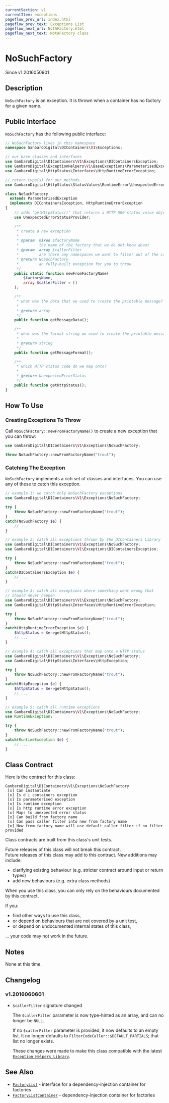 ```yaml
---
currentSection: v1
currentItem: exceptions
pageflow_prev_url: index.html
pageflow_prev_text: Exceptions List
pageflow_next_url: NotAFactory.html
pageflow_next_text: NotAFactory class
---
```


# NoSuchFactory

<div class="callout info" markdown="1">
Since v1.2016050901
</div>

## Description

`NoSuchFactory` is an exception. It is thrown when a container has no factory for a given name.

## Public Interface

`NoSuchFactory` has the following public interface:

```php
// NoSuchFactory lives in this namespace
namespace GanbaroDigital\DIContainers\V1\Exceptions;

// our base classes and interfaces
use GanbaroDigital\DIContainers\V1\Exceptions\DIContainersException;
use GanbaroDigital\ExceptionHelpers\V1\BaseExceptions\ParameterisedException;
use GanbaroDigital\HttpStatus\Interfaces\HttpRuntimeErrorException;

// return type(s) for our methods
use GanbaroDigital\HttpStatus\StatusValues\RuntimeError\UnexpectedErrorStatus;

class NoSuchFactory
  extends ParameterisedException
  implements DIContainersException, HttpRuntimeErrorException
{
    // adds 'getHttpStatus()' that returns a HTTP 500 status value object
    use UnexpectedErrorStatusProvider;

    /**
     * create a new exception
     *
     * @param  mixed $factoryName
     *         the name of the factory that we do not know about
     * @param  array $callerFilter
     *         are there any namespaces we want to filter out of the call stack?
     * @return NoSuchFactory
     *         an fully-built exception for you to throw
     */
    public static function newFromFactoryName(
        $factoryName,
        array $callerFilter = []
    );

    /**
     * what was the data that we used to create the printable message?
     *
     * @return array
     */
    public function getMessageData();

    /**
     * what was the format string we used to create the printable message?
     *
     * @return string
     */
    public function getMessageFormat();

    /**
     * which HTTP status code do we map onto?
     *
     * @return UnexpectedErrorStatus
     */
    public function getHttpStatus();
}
```

## How To Use

### Creating Exceptions To Throw

Call `NoSuchFactory::newFromFactoryName()` to create a new exception that you can throw:

```php
use GanbaroDigital\DIContainers\V1\Exceptions\NoSuchFactory;

throw NoSuchFactory::newFromFactoryName("trout");
```

### Catching The Exception

`NoSuchFactory` implements a rich set of classes and interfaces. You can use any of these to catch this exception.

```php
// example 1: we catch only NoSuchFactory exceptions
use GanbaroDigital\DIContainers\V1\Exceptions\NoSuchFactory;

try {
    throw NoSuchFactory::newFromFactoryName("trout");
}
catch(NoSuchFactory $e) {
    // ...
}
```

```php
// example 2: catch all exceptions thrown by the DIContainers Library
use GanbaroDigital\DIContainers\V1\Exceptions\NoSuchFactory;
use GanbaroDigital\DIContainers\V1\Exceptions\DIContainersException;

try {
    throw NoSuchFactory::newFromFactoryName("trout");
}
catch(DIContainersException $e) {
    // ...
}
```

```php
// example 3: catch all exceptions where something went wrong that
// should never happen
use GanbaroDigital\DIContainers\V1\Exceptions\NoSuchFactory;
use GanbaroDigital\HttpStatus\Interfaces\HttpRuntimeErrorException;

try {
    throw NoSuchFactory::newFromFactoryName("trout");
}
catch(HttpRuntimeErrorException $e) {
    $httpStatus = $e->getHttpStatus();
    // ...
}
```

```php
// example 4: catch all exceptions that map onto a HTTP status
use GanbaroDigital\DIContainers\V1\Exceptions\NoSuchFactory;
use GanbaroDigital\HttpStatus\Interfaces\HttpException;

try {
    throw NoSuchFactory::newFromFactoryName("trout");
}
catch(HttpException $e) {
    $httpStatus = $e->getHttpStatus();
    // ...
}
```

```php
// example 5: catch all runtime exceptions
use GanbaroDigital\DIContainers\V1\Exceptions\NoSuchFactory;
use RuntimeException;

try {
    throw NoSuchFactory::newFromFactoryName("trout");
}
catch(RuntimeException $e) {
    // ...
}
```

## Class Contract

Here is the contract for this class:

    GanbaroDigital\DIContainers\V1\Exceptions\NoSuchFactory
     [x] Can instantiate
     [x] Is d i containers exception
     [x] Is parameterised exception
     [x] Is runtime exception
     [x] Is http runtime error exception
     [x] Maps to unexpected error status
     [x] Can build from factory name
     [x] Can pass caller filter into new from factory name
     [x] New from factory name will use default caller filter if no filter provided

Class contracts are built from this class's unit tests.

<div class="callout success">
Future releases of this class will not break this contract.
</div>

<div class="callout info" markdown="1">
Future releases of this class may add to this contract. New additions may include:

* clarifying existing behaviour (e.g. stricter contract around input or return types)
* add new behaviours (e.g. extra class methods)
</div>

<div class="callout warning" markdown="1">
When you use this class, you can only rely on the behaviours documented by this contract.

If you:

* find other ways to use this class,
* or depend on behaviours that are not covered by a unit test,
* or depend on undocumented internal states of this class,

... your code may not work in the future.
</div>

## Notes

None at this time.

## Changelog

### v1.2016060601

* `$callerFilter` signature changed

  The `$callerFilter` parameter is now type-hinted as an array, and can no longer be `NULL`.

  If no `$callerFilter` parameter is provided, it now defaults to an empty list. It no longer defaults to `FilterCodeCaller::$DEFAULT_PARTIALS`; that list no longer exists.

  These changes were made to make this class compatible with the latest [`Exception Helpers Library`](http://ganbarodigital.github.io/php-mv-exception-helpers/).

## See Also

* [`FactoryList`](../Interfaces/FactoryList.html) - interface for a dependency-injection container for factories
* [`FactoryListContainer`](../FactoryList/FactoryListContainer.html) - dependency-injection container for factories
